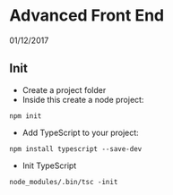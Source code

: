 # Advanced Front End
01/12/2017

## Init

- Create a project folder
- Inside this create a node project: 
```
npm init
```
- Add TypeScript to your project: 
```
npm install typescript --save-dev
```

- Init TypeScript
```
node_modules/.bin/tsc -init
```
